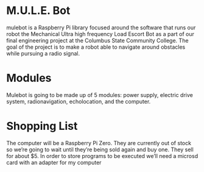 # M.U.L.E. Bot
mulebot is a Raspberry Pi library focused around the software that runs our robot the Mechanical Ultra high frequency Load Escort Bot as a part of our final engineering project at the Columbus State Community College. The goal of the project is to make a robot able to navigate around obstacles while pursuing a radio signal.

# Modules
Mulebot is going to be made up of 5 modules: power supply, electric drive system, radionavigation, echolocation, and the computer.

# Shopping List
The computer will be a Raspberry Pi Zero. They are currently out of stock so we’re going to wait until they’re being sold again and buy one. They sell for about $5. In order to store programs to be executed we’ll need a microsd card with an adapter for my computer
